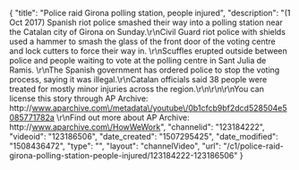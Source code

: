 {
    "title": "Police raid Girona polling station, people injured",
    "description": "(1 Oct 2017) Spanish riot police smashed their way into a polling station near the Catalan city of Girona on Sunday.\r\nCivil Guard riot police with shields used a hammer to smash the glass of the front door of the voting centre and lock cutters to force their way in. \r\nScuffles erupted outside between police and people waiting to vote at the polling centre in Sant Julia de Ramis. \r\nThe Spanish government has ordered police to stop the voting process, saying it was illegal.\r\nCatalan officials said 38 people were treated for mostly minor injuries across the region.\r\n\r\n\r\nYou can license this story through AP Archive: http:\/\/www.aparchive.com\/metadata\/youtube\/0b1cfcb9bf2dcd528504e5085771782a \r\nFind out more about AP Archive: http:\/\/www.aparchive.com\/HowWeWork",
    "channelid": "123184222",
    "videoid": "123186506",
    "date_created": "1507295425",
    "date_modified": "1508436472",
    "type": "",
    "layout": "channelVideo",
    "url": "\/c1\/police-raid-girona-polling-station-people-injured\/123184222-123186506"
}